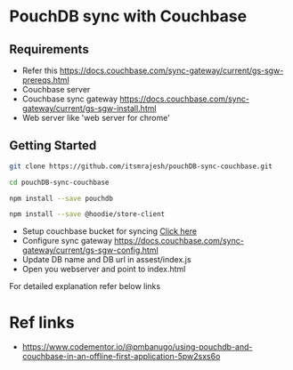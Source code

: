 # PouchDB sync with Couchbase

## Requirements
- Refer this https://docs.couchbase.com/sync-gateway/current/gs-sgw-prereqs.html
- Couchbase server
- Couchbase sync gateway https://docs.couchbase.com/sync-gateway/current/gs-sgw-install.html
- Web server like 'web server for chrome'

## Getting Started

```bash
git clone https://github.com/itsmrajesh/pouchDB-sync-couchbase.git

cd pouchDB-sync-couchbase

npm install --save pouchdb

npm install --save @hoodie/store-client

```

- Setup couchbase bucket for syncing [Click here](https://docs.couchbase.com/sync-gateway/current/gs-sgw-svr-cfg.html#step-2create-rbac-user)
- Configure sync gateway https://docs.couchbase.com/sync-gateway/current/gs-sgw-config.html
- Update DB name and DB url in assest/index.js
- Open you webserver and point to index.html

For detailed explanation refer below links



# Ref links 

- https://www.codementor.io/@pmbanugo/using-pouchdb-and-couchbase-in-an-offline-first-application-5pw2sxs6o
